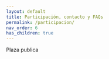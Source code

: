 ```yaml
---
layout: default
title: Participación, contacto y FAQs
permalink: /participacion/
nav_order: 6
has_children: true
---
```


Plaza publica